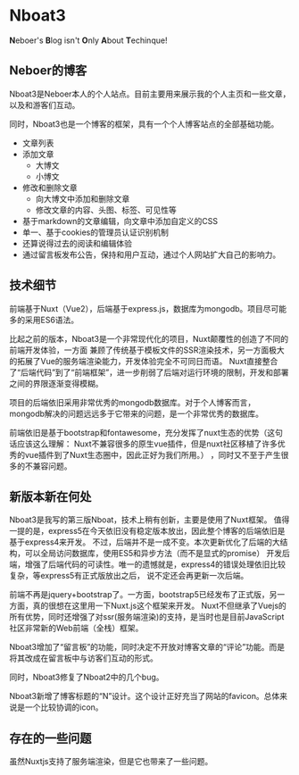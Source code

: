 # Nboat3

**N**eboer's **B**log isn't **O**nly **A**bout **T**echinque!

## Neboer的博客

Nboat3是Neboer本人的个人站点。目前主要用来展示我的个人主页和一些文章，以及和游客们互动。

同时，Nboat3也是一个博客的框架，具有一个个人博客站点的全部基础功能。
- 文章列表
- 添加文章
  - 大博文
  - 小博文
- 修改和删除文章
  - 向大博文中添加和删除文章
  - 修改文章的内容、头图、标签、可见性等
- 基于markdown的文章编辑，向文章中添加自定义的CSS
- 单一、基于cookies的管理员认证识别机制
- 还算说得过去的阅读和编辑体验
- 通过留言板发布公告，保持和用户互动，通过个人网站扩大自己的影响力。

## 技术细节
前端基于Nuxt（Vue2），后端基于express.js，数据库为mongodb。项目尽可能多的采用ES6语法。

比起之前的版本，Nboat3是一个非常现代化的项目，Nuxt颠覆性的创造了不同的前端开发体验，一方面
兼顾了传统基于模板文件的SSR渲染技术，另一方面极大的拓展了Vue的服务端渲染能力，开发体验完全不可同日而语。
Nuxt直接整合了“后端代码”到了“前端框架”，进一步削弱了后端对运行环境的限制，开发和部署之间的界限逐渐变得模糊。

项目的后端依旧采用非常优秀的mongodb数据库。对于个人博客而言，mongodb解决的问题远远多于它带来的问题，是一个非常优秀的数据库。

前端依旧是基于bootstrap和fontawesome，充分发挥了nuxt生态的优势（这句话应该这么理解：
Nuxt不兼容很多的原生vue插件，但是nuxt社区移植了许多优秀的vue插件到了Nuxt生态圈中，因此正好为我们所用。）
，同时又不至于产生很多的不兼容问题。
## 新版本新在何处

Nboat3是我写的第三版Nboat，技术上稍有创新，主要是使用了Nuxt框架。
值得一提的是，express5在今天依旧没有稳定版本放出，因此整个博客的后端依旧是基于express4来开发。
不过，后端并不是一成不变。本次更新优化了后端的大结构，可以全局访问数据库，使用ES5和异步方法（而不是显式的promise）
开发后端，增强了后端代码的可读性。唯一的遗憾就是，express4的错误处理依旧比较复杂，等express5有正式版放出之后，
说不定还会再更新一次后端。

前端不再是jquery+bootstrap了。一方面，bootstrap5已经发布了正式版，另一方面，真的很想在这里用一下Nuxt.js这个框架来开发。
Nuxt不但继承了Vuejs的所有优势，同时还增强了对ssr(服务端渲染)的支持，是当时也是目前JavaScript社区非常新的Web前端（全栈）框架。

Nboat3增加了“留言板”的功能，同时决定不开放对博客文章的“评论”功能。而是将其改成在留言板中与访客们互动的形式。

同时，Nboat3修复了Nboat2中的几个bug。

Nboat3新增了博客标题的“N”设计。这个设计正好充当了网站的favicon。总体来说是一个比较协调的icon。

## 存在的一些问题

虽然Nuxtjs支持了服务端渲染，但是它也带来了一些问题。
